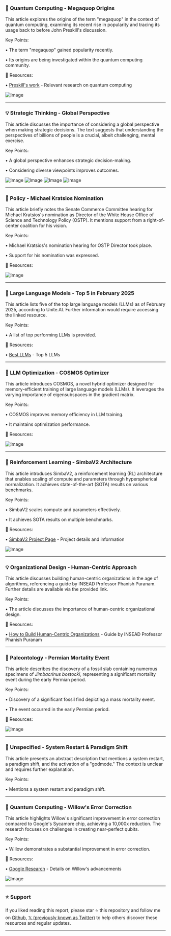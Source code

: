 ### 🤖 Quantum Computing - Megaquop Origins

This article explores the origins of the term "megaquop" in the context of quantum computing, examining its recent rise in popularity and tracing its usage back to before John Preskill's discussion.

Key Points:

• The term "megaquop" gained popularity recently.

• Its origins are being investigated within the quantum computing community.


🔗 Resources:

• [Preskill's work](placeholder_url_needed) -  Relevant research on quantum computing


![Image](https://pbs.twimg.com/media/GkoOf4eXQAARa2j?format=jpg&name=small)


---

### 💡 Strategic Thinking - Global Perspective

This article discusses the importance of considering a global perspective when making strategic decisions.  The text suggests that understanding the perspectives of billions of people is a crucial, albeit challenging, mental exercise.

Key Points:

•  A global perspective enhances strategic decision-making.

•  Considering diverse viewpoints improves outcomes.


![Image](https://pbs.twimg.com/media/Gkps1XwXAAAz8ix?format=jpg&name=900x900)
![Image](https://pbs.twimg.com/media/Gkps1XpW4AEzctX?format=jpg&name=360x360)
![Image](https://pbs.twimg.com/media/Gkps1XIbkAEz6MZ?format=jpg&name=900x900)
![Image](https://pbs.twimg.com/media/Gkps1XJbkAIT064?format=jpg&name=900x900)


---

### 🚀 Policy - Michael Kratsios Nomination

This article briefly notes the Senate Commerce Committee hearing for Michael Kratsios's nomination as Director of the White House Office of Science and Technology Policy (OSTP).  It mentions support from a right-of-center coalition for his vision.

Key Points:

•  Michael Kratsios's nomination hearing for OSTP Director took place.

• Support for his nomination was expressed.


🔗 Resources:

![Image](https://pbs.twimg.com/media/GiohnHgXoAAA09d?format=jpg&name=small)


---

### 🚀 Large Language Models - Top 5 in February 2025

This article lists five of the top large language models (LLMs) as of February 2025,  according to Unite.AI.  Further information would require accessing the linked resource.


Key Points:

• A list of top performing LLMs is provided.


🔗 Resources:

• [Best LLMs](https://unite.ai/best-large-language-models-llms/) -  Top 5 LLMs


---

### 🤖  LLM Optimization - COSMOS Optimizer

This article introduces COSMOS, a novel hybrid optimizer designed for memory-efficient training of large language models (LLMs). It leverages the varying importance of eigensubspaces in the gradient matrix.


Key Points:

• COSMOS improves memory efficiency in LLM training.

•  It maintains optimization performance.


🔗 Resources:

![Image](https://pbs.twimg.com/media/GknMJbdXEAAJIdo?format=jpg&name=large)


---

### 🤖 Reinforcement Learning - SimbaV2 Architecture

This article introduces SimbaV2, a reinforcement learning (RL) architecture that enables scaling of compute and parameters through hyperspherical normalization. It achieves state-of-the-art (SOTA) results on various benchmarks.

Key Points:

• SimbaV2 scales compute and parameters effectively.

• It achieves SOTA results on multiple benchmarks.


🔗 Resources:

• [SimbaV2 Project Page](https://dojeon-ai.github.io/SimbaV2/) - Project details and information


![Image](https://pbs.twimg.com/media/GkjHNb6XoAAHT5z?format=jpg&name=small)


---

### 💡 Organizational Design - Human-Centric Approach

This article discusses building human-centric organizations in the age of algorithms, referencing a guide by INSEAD Professor Phanish Puranam.  Further details are available via the provided link.

Key Points:

•  The article discusses the importance of human-centric organizational design.


🔗 Resources:

• [How to Build Human-Centric Organizations](https://quantumzeitgeist.com/how-to-build-human-centric-organizations-in…) - Guide by INSEAD Professor Phanish Puranam


---

### 🤖 Paleontology - Permian Mortality Event

This article describes the discovery of a fossil slab containing numerous specimens of *Jimbacrinus bostocki*, representing a significant mortality event during the early Permian period.

Key Points:

• Discovery of a significant fossil find depicting a mass mortality event.

• The event occurred in the early Permian period.


🔗 Resources:

![Image](https://pbs.twimg.com/media/GkloEHLXQAAmhHp?format=jpg&name=small)


---

### 🤖  Unspecified - System Restart & Paradigm Shift

This article presents an abstract description that mentions a system restart, a paradigm shift, and the activation of a "godmode."  The context is unclear and requires further explanation.

Key Points:

• Mentions a system restart and paradigm shift.


---

### 🤖 Quantum Computing - Willow's Error Correction

This article highlights Willow's significant improvement in error correction compared to Google's Sycamore chip, achieving a 10,000x reduction.  The research focuses on challenges in creating near-perfect qubits.

Key Points:

• Willow demonstrates a substantial improvement in error correction.


🔗 Resources:

• [Google Research](http://goo.gle/4g0Fbz7) -  Details on Willow's advancements


![Image](https://pbs.twimg.com/media/Gkldm2yXQAAWo4b?format=jpg&name=small)


---

### ⭐️ Support

If you liked reading this report, please star ⭐️ this repository and follow me on [Github](https://github.com/Drix10), [𝕏 (previously known as Twitter)](https://x.com/DRIX_10_) to help others discover these resources and regular updates.

---